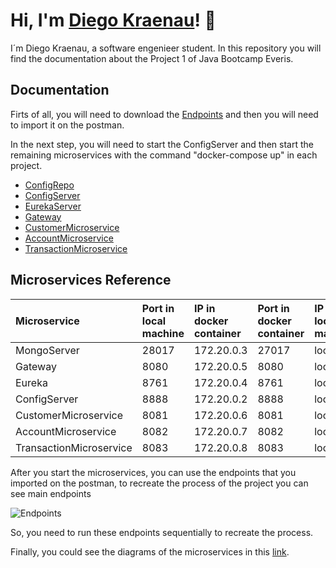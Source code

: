 # Hi, I'm [Diego Kraenau](https://www.linkedin.com/in/diegokraenau/)! 👋

I´m Diego Kraenau, a software engenieer student. In this repository you will find the documentation about the Project 1 of Java Bootcamp Everis.

## Documentation

Firts of all, you will need to download the [Endpoints](https://drive.google.com/file/d/1syET_MUYuCLY41rrA7FvWOxcpka9BZMA/view?usp=sharing) and then you will need to import it on the postman.

In the next step, you will need to start the ConfigServer and then start the remaining microservices with the command "docker-compose up" in each project.

- [ConfigRepo](https://github.com/DiegoKraenauEveris/ConfigRepo)
- [ConfigServer](https://github.com/DiegoKraenauEveris/ConfigServer_P1)
- [EurekaServer](https://github.com/DiegoKraenauEveris/EurekaServer_P1)
- [Gateway](https://github.com/DiegoKraenauEveris/Gateway_P1.git)
- [CustomerMicroservice](https://github.com/DiegoKraenauEveris/Customer_Microservice_P1)
- [AccountMicroservice](https://github.com/DiegoKraenauEveris/Account_Microservice_P1)
- [TransactionMicroservice](https://github.com/DiegoKraenauEveris/Transaction_Microservice_P1)

## Microservices Reference

| Microservice | Port in local machine    | IP in docker container    | Port in docker container | IP in local machine |
| :-------- | :------- | :------- | :------- | :------- |
| MongoServer      | 28017 | 172.20.0.3| 27017| localhost|
| Gateway      | 8080 | 172.20.0.5| 8080| localhost|
| Eureka      | 8761 | 172.20.0.4| 8761| localhost|
| ConfigServer      | 8888 | 172.20.0.2| 8888| localhost|
| CustomerMicroservice      | 8081 | 172.20.0.6| 8081| localhost|
| AccountMicroservice      | 8082 | 172.20.0.7| 8082| localhost|
| TransactionMicroservice      | 8083 | 172.20.0.8| 8083| localhost|

After you start the microservices, you can use the endpoints that you imported on the postman, to recreate the process of the project you can see main endpoints 

![Endpoints](https://cdn.discordapp.com/attachments/635630482901434379/902986119791136819/unknown.png)

So, you need to run these endpoints sequentially to recreate the process.

Finally, you could see the diagrams of the microservices in this [link](https://drive.google.com/file/d/1TggPVqkG3WhqbxdBfyeCV-8V5EWQ7TTK/view?usp=sharing).
